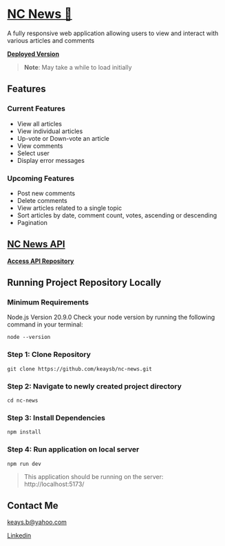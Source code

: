 # [NC News 📰](https://ncodersnews.netlify.app)
A fully responsive web application allowing users to view and interact with various articles and comments

**[Deployed Version](https://ncodersnews.netlify.app)**
> **Note**: May take a while to load initially

## Features
### Current Features
* View all articles
* View individual articles
* Up-vote or Down-vote an article
* View comments
* Select user
* Display error messages
### Upcoming Features
* Post new comments
* Delete comments
* View articles related to a single topic
* Sort articles by date, comment count, votes, ascending or descending
* Pagination

## [NC News API](https://github.com/keaysb/be-nc-news)
**[Access API Repository](https://github.com/keaysb/be-nc-news)**

## Running Project Repository Locally
### Minimum Requirements
Node.js Version 20.9.0
Check your node version by running the following command in your terminal:
```
node --version
```

### Step 1: Clone Repository
```
git clone https://github.com/keaysb/nc-news.git
```
### Step 2: Navigate to newly created project directory
```
cd nc-news
```
### Step 3: Install Dependencies
```
npm install
```
### Step 4: Run application on local server
```
npm run dev
```
> This application should be running on the server: http://localhost:5173/

## Contact Me
keays.b@yahoo.com

[Linkedin](https://www.linkedin.com/in/bill-keays/)
